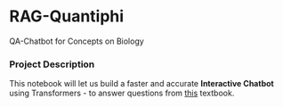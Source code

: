 # RAG-Quantiphi
QA-Chatbot for Concepts on Biology

### Project Description
This notebook will let us build a faster and accurate **Interactive Chatbot** using Transformers - to answer questions from [this](https://openstax.org/details/books/concepts-biology) textbook.
